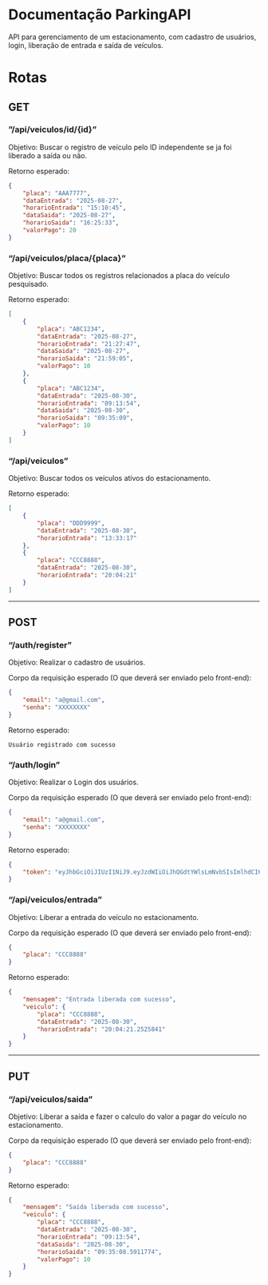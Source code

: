 # Documentação ParkingAPI

API para gerenciamento de um estacionamento, com cadastro de usuários, login, liberação de entrada e saída de veículos.

# Rotas

## GET

### ”/api/veiculos/id/{id}”

Objetivo: Buscar o registro de veículo pelo ID independente se ja foi liberado a saída ou não.

Retorno esperado:

```json
{
	"placa": "AAA7777",
	"dataEntrada": "2025-08-27",
	"horarioEntrada": "15:10:45",
	"dataSaida": "2025-08-27",
	"horarioSaida": "16:25:33",
	"valorPago": 20
}
```

### “/api/veiculos/placa/{placa}”

Objetivo: Buscar todos os registros relacionados a placa do veículo pesquisado.

Retorno esperado:

```json
[
	{
		"placa": "ABC1234",
		"dataEntrada": "2025-08-27",
		"horarioEntrada": "21:27:47",
		"dataSaida": "2025-08-27",
		"horarioSaida": "21:59:05",
		"valorPago": 10
	},
	{
		"placa": "ABC1234",
		"dataEntrada": "2025-08-30",
		"horarioEntrada": "09:13:54",
		"dataSaida": "2025-08-30",
		"horarioSaida": "09:35:09",
		"valorPago": 10
	}
]
```

### “/api/veiculos”

Objetivo: Buscar todos os veículos ativos do estacionamento.

Retorno esperado:

```json
[
	{
		"placa": "DDD9999",
		"dataEntrada": "2025-08-30",
		"horarioEntrada": "13:33:17"
	},
	{
		"placa": "CCC8888",
		"dataEntrada": "2025-08-30",
		"horarioEntrada": "20:04:21"
	}
]
```

---

## POST

### “/auth/register”

Objetivo: Realizar o cadastro de usuários.

Corpo da requisição esperado (O que deverá ser enviado pelo front-end):

```json
{
	"email": "a@gmail.com",
	"senha": "XXXXXXXX"
}
```

Retorno esperado:

```
Usuário registrado com sucesso
```

### “/auth/login”

Objetivo: Realizar o Login dos usuários.

Corpo da requisição esperado (O que deverá ser enviado pelo front-end):

```json
{
	"email": "a@gmail.com",
	"senha": "XXXXXXXX"
}
```

Retorno esperado:

```json
{
	"token": "eyJhbGciOiJIUzI1NiJ9.eyJzdWIiOiJhQGdtYWlsLmNvbSIsImlhdCI6MTc1NjU5NTM5OSwiZXhwIjoxNzU2NTk4OTk5fQ.dV6MYOVTvHwcC2byblb7oh6OhZ3WqC3QF9DThWRq5g0"
}
```

### “/api/veiculos/entrada”

Objetivo: Liberar a entrada do veículo no estacionamento.

Corpo da requisição esperado (O que deverá ser enviado pelo front-end):

```json
{
	"placa": "CCC8888"
}
```

Retorno esperado: 

```json
{
	"mensagem": "Entrada liberada com sucesso",
	"veiculo": {
		"placa": "CCC8888",
		"dataEntrada": "2025-08-30",
		"horarioEntrada": "20:04:21.2525841"
	}
}
```

---

## PUT

### “/api/veiculos/saida”

Objetivo: Liberar a saída e fazer o calculo do valor a pagar do veículo no estacionamento.

Corpo da requisição esperado (O que deverá ser enviado pelo front-end):

```json
{
	"placa": "CCC8888"
}
```

Retorno esperado: 

```json
{
	"mensagem": "Saída liberada com sucesso",
	"veiculo": {
		"placa": "CCC8888",
		"dataEntrada": "2025-08-30",
		"horarioEntrada": "09:13:54",
		"dataSaida": "2025-08-30",
		"horarioSaida": "09:35:08.5911774",
		"valorPago": 10
	}
}
```